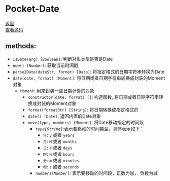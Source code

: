 # Pocket-Date
[返回](https://github.com/yanyj1993/pocket-es6)<br>
[查看源码](../src/pocket-dom/index.js)
## methods:

* `isDate(arg) [Boolean]`: 判断对象类型是否是Date
* `now() [Number]`: 获取当前时间戳
* `parse2Date(dateStr, format) [Date]`: 将指定格式的日期字符串转换为Date
* `date(date, format) [Moment]`: 将日期或者日期字符串转换成封装的Moment对象
    * `Moment`: 用来封装一些日期计算的对象
        * `constructor(date, format) []`:  构造函数, 将日期或者日期字符串转换成封装的Moment对象
        * `format(formatStr) [String]`:  将日期转换成指定格式的
        * `date() [Date]`:  返回内置的Date对象
        * `move(type, numbers) [Moment]`:  将Date移动指定的时间段
            * *`type[String]`*:表示要移动的时间类型，具体表示如下：
                * `年`: `y` 或者 `years`
                * `月`: `M` 或者 `months`
                * `日`: `d` 或者 `days`
                * `时`: `H` 或者 `hours`
                * `分`: `m` 或者 `minutes`
                * `秒`: `s` 或者 `seconds`
            * *`numbers[Number]`*: 表示要移动的时间段，正数为加， 负数为减
